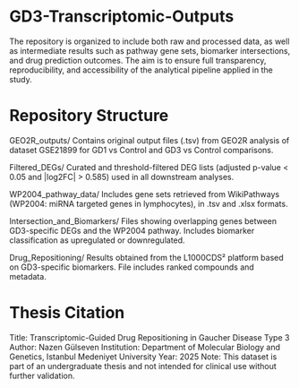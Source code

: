 # GD3-Transcriptomic-Outputs
The repository is organized to include both raw and processed data, as well as intermediate results such as pathway gene sets, biomarker intersections, and drug prediction outcomes. The aim is to ensure full transparency, reproducibility, and accessibility of the analytical pipeline applied in the study.

# Repository Structure
GEO2R_outputs/
Contains original output files (.tsv) from GEO2R analysis of dataset GSE21899 for GD1 vs Control and GD3 vs Control comparisons.

Filtered_DEGs/
Curated and threshold-filtered DEG lists (adjusted p-value < 0.05 and |log2FC| > 0.585) used in all downstream analyses.

WP2004_pathway_data/
Includes gene sets retrieved from WikiPathways (WP2004: miRNA targeted genes in lymphocytes), in .tsv and .xlsx formats.

Intersection_and_Biomarkers/
Files showing overlapping genes between GD3-specific DEGs and the WP2004 pathway. Includes biomarker classification as upregulated or downregulated.

Drug_Repositioning/
Results obtained from the L1000CDS² platform based on GD3-specific biomarkers. File includes ranked compounds and metadata.

# Thesis Citation
Title: Transcriptomic-Guided Drug Repositioning in Gaucher Disease Type 3
Author: Nazen Gülseven
Institution: Department of Molecular Biology and Genetics, Istanbul Medeniyet University
Year: 2025
Note: This dataset is part of an undergraduate thesis and not intended for clinical use without further validation.
